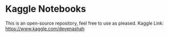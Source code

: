 # Kaggle Notebooks
This is an open-source repository, feel free to use as pleased.
Kaggle Link: https://www.kaggle.com/devenashah
